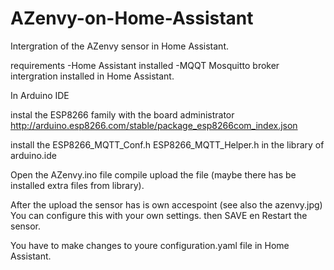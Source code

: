 # AZenvy-on-Home-Assistant


Intergration of the AZenvy sensor in Home Assistant.

requirements
-Home Assistant installed
-MQQT Mosquitto broker intergration installed in Home Assistant.

In Arduino IDE

 instal the ESP8266 family with the board administrator http://arduino.esp8266.com/stable/package_esp8266com_index.json
 
 install the ESP8266_MQTT_Conf.h ESP8266_MQTT_Helper.h in the library of arduino.ide
 
 Open the AZenvy.ino file compile upload the file (maybe there has be installed extra files from library).
 
 After the upload the sensor has is own accespoint (see also the azenvy.jpg)
 You can configure this with your own settings.
 then SAVE en Restart the sensor.
 
 You have to make changes to youre configuration.yaml file in Home Assistant.
 
